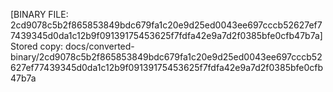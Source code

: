 [BINARY FILE: 2cd9078c5b2f865853849bdc679fa1c20e9d25ed0043ee697cccb52627ef77439345d0da1c12b9f09139175453625f7fdfa42e9a7d2f0385bfe0cfb47b7a]
Stored copy: docs/converted-binary/2cd9078c5b2f865853849bdc679fa1c20e9d25ed0043ee697cccb52627ef77439345d0da1c12b9f09139175453625f7fdfa42e9a7d2f0385bfe0cfb47b7a
